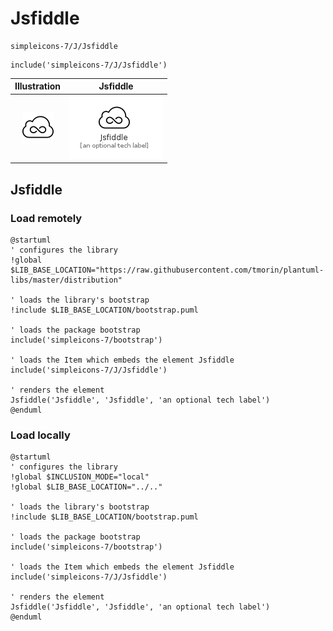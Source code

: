# Jsfiddle


```text
simpleicons-7/J/Jsfiddle
```

```text
include('simpleicons-7/J/Jsfiddle')
```



| Illustration | Jsfiddle |
| :---: | :---: |
| ![illustration for Illustration](../../simpleicons-7/J/Jsfiddle.png) | ![illustration for Jsfiddle](../../simpleicons-7/J/Jsfiddle.Local.png) |




## Jsfiddle

### Load remotely
```plantuml
@startuml
' configures the library
!global $LIB_BASE_LOCATION="https://raw.githubusercontent.com/tmorin/plantuml-libs/master/distribution"

' loads the library's bootstrap
!include $LIB_BASE_LOCATION/bootstrap.puml

' loads the package bootstrap
include('simpleicons-7/bootstrap')

' loads the Item which embeds the element Jsfiddle
include('simpleicons-7/J/Jsfiddle')

' renders the element
Jsfiddle('Jsfiddle', 'Jsfiddle', 'an optional tech label')
@enduml
```

### Load locally
```plantuml
@startuml
' configures the library
!global $INCLUSION_MODE="local"
!global $LIB_BASE_LOCATION="../.."

' loads the library's bootstrap
!include $LIB_BASE_LOCATION/bootstrap.puml

' loads the package bootstrap
include('simpleicons-7/bootstrap')

' loads the Item which embeds the element Jsfiddle
include('simpleicons-7/J/Jsfiddle')

' renders the element
Jsfiddle('Jsfiddle', 'Jsfiddle', 'an optional tech label')
@enduml
```

